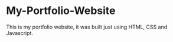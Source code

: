 # My-Portfolio-Website
This is my portfolio website, it was built just using HTML, CSS and Javascript.
